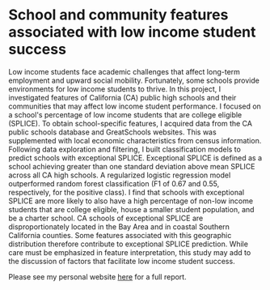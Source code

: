# School and community features associated with low income student success

Low income students face academic challenges that affect long-term employment and upward social mobility. Fortunately, some schools provide environments for low income students to thrive. In this project, I investigated features of California (CA) public high schools and their communities that may affect low income student performance. I focused on a school's percentage of low income students that are college eligible (SPLICE). To obtain school-specific features, I acquired data from the CA public schools database and GreatSchools websites. This was supplemented with local economic characteristics from census information. Following data exploration and filtering, I built classification models to predict schools with exceptional SPLICE. Exceptional SPLICE is defined as a school achieving greater than one standard deviation above mean SPLICE across all CA high schools. A regularized logistic regression model outperformed random forest classification (F1 of 0.67 and 0.55, respectively, for the positive class). I find that schools with exceptional SPLICE are more likely to also have a high percentage of non-low income students that are college eligible, house a smaller student population, and be a charter school. CA schools of exceptional SPLICE are disproportionately located in the Bay Area and in coastal Southern California counties. Some features associated with this geographic distribution therefore contribute to exceptional SPLICE prediction. While care must be emphasized in feature interpretation, this study may add to the discussion of factors that facilitate low income student success.

Please see my personal website [here](https://benslack19.github.io/projects/0_CA-SPLICE/) for a full report.